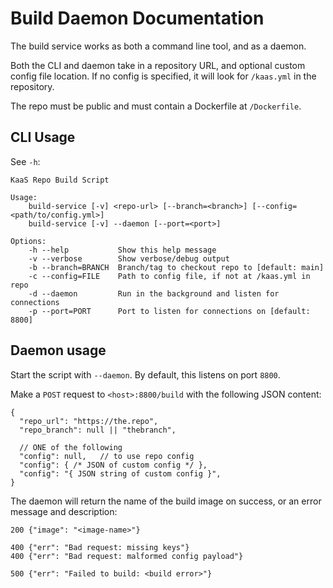 # Build Daemon Documentation

The build service works as both a command line tool, and as a daemon.

Both the CLI and daemon take in a repository URL, and optional custom config
file location. If no config is specified, it will look for `/kaas.yml` in the
repository.

The repo must be public and must contain a Dockerfile at `/Dockerfile`.

## CLI Usage

See `-h`:

```
KaaS Repo Build Script

Usage:
    build-service [-v] <repo-url> [--branch=<branch>] [--config=<path/to/config.yml>]
    build-service [-v] --daemon [--port=<port>]

Options:
    -h --help           Show this help message
    -v --verbose        Show verbose/debug output
    -b --branch=BRANCH  Branch/tag to checkout repo to [default: main]
    -c --config=FILE    Path to config file, if not at /kaas.yml in repo
    -d --daemon         Run in the background and listen for connections
    -p --port=PORT      Port to listen for connections on [default: 8800]
```

## Daemon usage

Start the script with `--daemon`. By default, this listens on port `8800`.

Make a `POST` request to `<host>:8800/build` with the following JSON content:

```jsonc
{
  "repo_url": "https://the.repo",
  "repo_branch": null || "thebranch",

  // ONE of the following
  "config": null,   // to use repo config
  "config": { /* JSON of custom config */ },
  "config": "{ JSON string of custom config }",
}
```

The daemon will return the name of the build image on success, or an error
message and description:

```jsonc
200 {"image": "<image-name>"}

400 {"err": "Bad request: missing keys"}
400 {"err": "Bad request: malformed config payload"}

500 {"err": "Failed to build: <build error>"}
```
